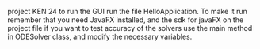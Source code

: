 project KEN 24 
to run the GUI run the file HelloApplication.
To make it run remember that you need JavaFX installed, and the sdk for javaFX on the project file
if you want to test accuracy of the solvers use the main method in ODESolver class, and modify the necessary variables.
